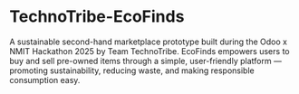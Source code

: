 # TechnoTribe-EcoFinds
A sustainable second-hand marketplace prototype built during the Odoo x NMIT Hackathon 2025 by Team TechnoTribe. EcoFinds empowers users to buy and sell pre-owned items through a simple, user-friendly platform — promoting sustainability, reducing waste, and making responsible consumption easy.
